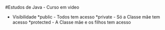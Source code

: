 #Estudos de Java - Curso em video

- Visibilidade
  *public - Todos tem acesso
  *private - Só a Classe mãe tem acesso
  \*protected - A Classe mãe e os filhos tem acesso
